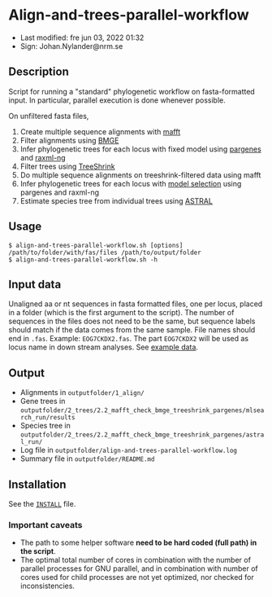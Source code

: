 # Align-and-trees-parallel-workflow

- Last modified: fre jun 03, 2022  01:32
- Sign: Johan.Nylander\@nrm.se

## Description

Script for running a "standard" phylogenetic workflow on fasta-formatted input.
In particular, parallel execution is done whenever possible.

On unfiltered fasta files,

1. Create multiple sequence alignments with [mafft](https://mafft.cbrc.jp/alignment/software/)
2. Filter alignments using [BMGE](https://bmcecolevol.biomedcentral.com/articles/10.1186/1471-2148-10-210)
3. Infer phylogenetic trees for each locus with fixed model using [pargenes](https://github.com/BenoitMorel/ParGenes) and [raxml-ng](https://github.com/amkozlov/raxml-ng)
4. Filter trees using [TreeShrink](https://github.com/uym2/TreeShrink)
5. Do multiple sequence alignments on treeshrink-filtered data using mafft
6. Infer phylogenetic trees for each locus with [model selection](https://github.com/ddarriba/modeltest) using pargenes and raxml-ng
7. Estimate species tree from individual trees using [ASTRAL](https://github.com/smirarab/ASTRAL)

## Usage

    $ align-and-trees-parallel-workflow.sh [options] /path/to/folder/with/fas/files /path/to/output/folder
    $ align-and-trees-parallel-workflow.sh -h

## Input data

Unaligned aa or nt sequences in fasta formatted files, one per locus, placed in
a folder (which is the first argument to the script). The number of sequences
in the files does not need to be the same, but sequence labels should match if
the data comes from the same sample.  File names should end in `.fas`. Example:
`EOG7CKDX2.fas`.  The part `EOG7CKDX2` will be used as locus name in down
stream analyses. See [example data](data).

## Output

- Alignments in `outputfolder/1_align/`
- Gene trees in `outputfolder/2_trees/2.2_mafft_check_bmge_treeshrink_pargenes/mlsearch_run/results`
- Species tree in `outputfolder/2_trees/2.2_mafft_check_bmge_treeshrink_pargenes/astral_run/`
- Log file in `outputfolder/align-and-trees-parallel-workflow.log`
- Summary file in `outputfolder/README.md`

## Installation

See the [`INSTALL`](INSTALL) file.

### Important caveats

* The path to some helper software **need to be hard coded (full path) in the script**.
* The optimal total number of cores in combination with the number of parallel processes for GNU parallel,
and in combination with number of cores used for child processes are not yet optimized, nor checked for
inconsistencies.

